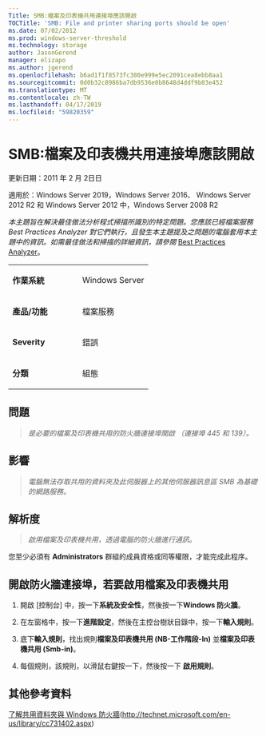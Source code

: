 ```yaml
---
Title: SMB:檔案及印表機共用連接埠應該開啟
TOCTitle: 'SMB: File and printer sharing ports should be open'
ms.date: 07/02/2012
ms.prod: windows-server-threshold
ms.technology: storage
author: JasonGerend
manager: elizapo
ms.author: jgerend
ms.openlocfilehash: b6ad1f1f8573fc380e999e5ec2091cea8ebb8aa1
ms.sourcegitcommit: 0d0b32c8986ba7db9536e0b8648d4ddf9b03e452
ms.translationtype: MT
ms.contentlocale: zh-TW
ms.lasthandoff: 04/17/2019
ms.locfileid: "59820359"
---
```

# <a name="smb-file-and-printer-sharing-ports-should-be-open"></a>SMB:檔案及印表機共用連接埠應該開啟


更新日期：2011 年 2 月 2日日

適用於：Windows Server 2019，Windows Server 2016、 Windows Server 2012 R2 和 Windows Server 2012 中，Windows Server 2008 R2

*本主題旨在解決最佳做法分析程式掃描所識別的特定問題。您應該已經檔案服務 Best Practices Analyzer 對它們執行，且發生本主題提及之問題的電腦套用本主題中的資訊。如需最佳做法和掃描的詳細資訊，請參閱* [Best Practices Analyzer](http://go.microsoft.com/fwlink/?linkid=122786%0d%0a)。


<table>
<colgroup>
<col style="width: 50%" />
<col style="width: 50%" />
</colgroup>
<tbody>
<tr class="odd">
<td><p><strong>作業系統</strong></p></td>
<td><p>Windows Server</p></td>
</tr>
<tr class="even">
<td><p><strong>產品/功能</strong></p></td>
<td><p>檔案服務</p></td>
</tr>
<tr class="odd">
<td><p><strong>Severity</strong></p></td>
<td><p>錯誤</p></td>
</tr>
<tr class="even">
<td><p><strong>分類</strong></p></td>
<td><p>組態</p></td>
</tr>
</tbody>
</table>

## <a name="issue"></a>問題

> *是必要的檔案及印表機共用的防火牆連接埠開啟 （連接埠 445 和 139）。*

## <a name="impact"></a>影響

> *電腦無法存取共用的資料夾及此伺服器上的其他伺服器訊息區 SMB 為基礎的網路服務。*

## <a name="resolution"></a>解析度

> *啟用檔案及印表機共用，透過電腦的防火牆進行通訊。*

您至少必須有 **Administrators** 群組的成員資格或同等權限，才能完成此程序。

## <a name="to-open-the-firewall-ports-to-enable-file-and-printer-sharing"></a>開啟防火牆連接埠，若要啟用檔案及印表機共用

1.  開啟 [控制台] 中，按一下**系統及安全性**，然後按一下**Windows 防火牆**。

2.  在左窗格中，按一下**進階設定**，然後在主控台樹狀目錄中，按一下**輸入規則**。

3.  底下**輸入規則**，找出規則**檔案及印表機共用 (NB-工作階段-In)** 並**檔案及印表機共用 (Smb-in)**。

4.  每個規則，該規則，以滑鼠右鍵按一下，然後按一下 **啟用規則**。

## <a name="additional-references"></a>其他參考資料

[了解共用資料夾與 Windows 防火牆](http://technet.microsoft.com/en-us/library/cc731402.aspx)(http://technet.microsoft.com/en-us/library/cc731402.aspx)

